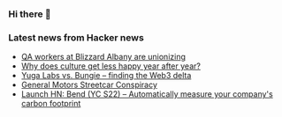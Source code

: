 ### Hi there 👋

<!--
**arashid-sh/arashid-sh** is a ✨ _special_ ✨ repository because its `README.md` (this file) appears on your GitHub profile.

Here are some ideas to get you started:

- 🔭 I’m currently working on ...
- 🌱 I’m currently learning ...
- 👯 I’m looking to collaborate on ...
- 🤔 I’m looking for help with ...
- 💬 Ask me about ...
- 📫 How to reach me: ...
- 😄 Pronouns: ...
- ⚡ Fun fact: ...
-->

### Latest news from Hacker news
<!-- BLOG-POST-LIST:START -->
- [QA workers at Blizzard Albany are unionizing](https://www.gamedeveloper.com/culture/qa-workers-at-blizzard-albany-are-unionizing2a8ba530bcd0daf0e1ae42d988c40dc261347&utm_source=eloqua&utm_medium=email&utm_campaign=Gama_NL_Game%20Developer%20Daily_07.19.22&sp_cid=45523&utm_content=Gama_NL_Game%20Developer%20Daily_07.19.22)
- [Why does culture get less happy year after year?](https://erikhoel.substack.com/p/why-does-culture-get-less-happy-year)
- [Yuga Labs vs. Bungie – finding the Web3 delta](https://credistick.com/yuga-labs-vs-bungie-finding-the-web3-delta/)
- [General Motors Streetcar Conspiracy](https://en.wikipedia.org/wiki/General_Motors_streetcar_conspiracy)
- [Launch HN: Bend &lpar;YC S22&rpar; – Automatically measure your company&#39;s carbon footprint](https://news.ycombinator.com/item?id=32166140)
<!-- BLOG-POST-LIST:END -->
